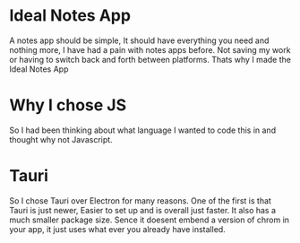 # Ideal Notes App

A notes app should be simple, It should have everything you need and nothing more, I have had a pain with notes apps before. Not saving my work or having to switch back and forth between platforms. Thats why I made the Ideal Notes App

# Why I chose JS
So I had been thinking about what language I wanted to code this in and thought why not Javascript.

# Tauri
So I chose Tauri over Electron for many reasons. One of the first is that Tauri is just newer, Easier to set up and is overall just faster. It also has a much smaller package size. Sence it doesent embend a version of chrom in your app, it just uses what ever you already have installed.